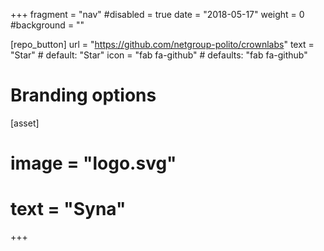 +++
fragment = "nav"
#disabled = true
date = "2018-05-17"
weight = 0
#background = ""

[repo_button]
  url = "https://github.com/netgroup-polito/crownlabs"
  text = "Star" # default: "Star"
  icon = "fab fa-github" # defaults: "fab fa-github"

# Branding options
[asset]
#  image = "logo.svg"
#  text = "Syna"
+++
